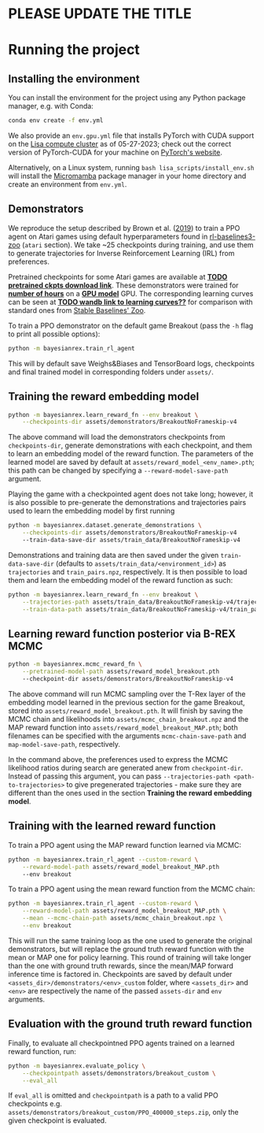 # PLEASE UPDATE THE TITLE

# Running the project

## Installing the environment

You can install the environment for the project using any Python package manager, e.g. with Conda:
```sh
conda env create -f env.yml
```
We also provide an `env.gpu.yml` file that installs PyTorch with CUDA support on the 
[Lisa compute cluster](https://www.surf.nl/en/lisa-compute-cluster-extra-processing-power-for-research) as of 05-27-2023; 
check out the correct version of PyTorch-CUDA for your machine on 
[PyTorch's website](https://pytorch.org/get-started/locally/). 

Alternatively, on a Linux system, running `bash lisa_scripts/install_env.sh` will install the 
[Micromamba](https://mamba.readthedocs.io/en/latest/user_guide/micromamba.html) package manager in your home directory and 
create an environment from `env.yml`.

## Demonstrators
We reproduce the setup described by Brown et al. ([2019](https://arxiv.org/pdf/1904.06387.pdf)) to train a PPO agent on 
Atari games using default hyperparameters found in [rl-baselines3-zoo](https://github.com/DLR-RM/rl-baselines3-zoo/blob/master/hyperparams/ppo.yml) (`atari` section). We take ~25 checkpoints during training, and use them to generate 
trajectories for Inverse Reinforcement Learning (IRL) from preferences.

Pretrained checkpoints for some Atari games are available at **<ins>TODO pretrained ckpts download link</ins>**. These 
demonstrators were trained for **<ins>number of hours</ins>** on a **<ins>GPU model</ins>** GPU. The corresponding learning 
curves can be seen at **<ins>TODO wandb link to learning curves??</ins>** for comparison with standard ones from 
[Stable Baselines' Zoo](https://wandb.ai/openrlbenchmark/sb3). 

To train a PPO demonstrator on the default game Breakout (pass the `-h` flag to print all possible options):
```sh
python -m bayesianrex.train_rl_agent
```
This will by default save Weighs&Biases and TensorBoard logs, checkpoints and final trained model in corresponding folders 
under `assets/`. 

## Training the reward embedding model

```sh
python -m bayesianrex.learn_reward_fn --env breakout \
	--checkpoints-dir assets/demonstrators/BreakoutNoFrameskip-v4
```
The above command will load the demonstrators checkpoints from `checkpoints-dir`, generate demonstrations with each 
checkpoint, and them to learn an embedding model of the reward function. The parameters of the learned model are 
saved by default at `assets/reward_model_<env_name>.pth`; this path can be changed by specifying a 
`--reward-model-save-path` argument.

Playing the game with a checkpointed agent does 
not take long; however, it is also possible to pre-generate the demonstrations and trajectories pairs used to learn the 
embedding model by first running
```sh
python -m bayesianrex.dataset.generate_demonstrations \
	--checkpoints-dir assets/demonstrators/BreakoutNoFrameskip-v4
    --train-data-save-dir assets/train_data/BreakoutNoFrameskip-v4
```
Demonstrations and training data are then saved under the given `train-data-save-dir` (defaults to 
`assets/train_data/<environment_id>`) as `trajectories` and `train_pairs.npz`, respectively. It is then possible to load 
them and learn the embedding model of the reward function as such:
```sh
python -m bayesianrex.learn_reward_fn --env breakout \
	--trajectories-path assets/train_data/BreakoutNoFrameskip-v4/trajectories \
    --train-data-path assets/train_data/BreakoutNoFrameskip-v4/train_pairs.npz
```

## Learning reward function posterior via B-REX MCMC
```sh
python -m bayesianrex.mcmc_reward_fn \
	--pretrained-model-path assets/reward_model_breakout.pth 
    --checkpoint-dir assets/demonstrators/BreakoutNoFrameskip-v4
```
The above command will run MCMC sampling over the T-Rex layer of the embedding model learned in the previous section 
for the game Breakout, stored into `assets/reward_model_breakout.pth`. It will finish by saving the MCMC chain and 
likelihoods into `assets/mcmc_chain_breakout.npz` and the MAP reward function into 
`assets/reward_model_breakout_MAP.pth`; both filenames can be specified with the arguments `mcmc-chain-save-path` and 
`map-model-save-path`, respectively.

In the command above, the preferences used to express the MCMC likelihood ratios during search are generated anew from 
`checkpoint-dir`. Instead of passing this argument, you can pass `--trajectories-path <path-to-trajectories>` to give 
pregenerated trajectories - make sure they are different than the ones used in the section **Training the reward 
embedding model**. 

## Training with the learned reward function
To train  a PPO agent using the MAP reward function learned via MCMC:
```sh
python -m bayesianrex.train_rl_agent --custom-reward \
	--reward-model-path assets/reward_model_breakout_MAP.pth
    --env breakout
```
To train  a PPO agent using the mean reward function from the MCMC chain:
```sh
python -m bayesianrex.train_rl_agent --custom-reward \
	--reward-model-path assets/reward_model_breakout_MAP.pth \
    --mean --mcmc-chain-path assets/mcmc_chain_breakout.npz \
    --env breakout
```
This will run the same training loop as the one used to generate the original demonstrators, but will replace the ground 
truth reward function with the mean or MAP one for policy learning. This round of training will take longer than the one 
with ground truth rewards, since the mean/MAP forward inference time is factored in. Checkpoints are saved by default 
under `<assets_dir>/demonstrators/<env>_custom` folder, where `<assets_dir>` and `<env>` are respectively the name of the 
passed `assets-dir` and `env` arguments. 

## Evaluation with the ground truth reward function
Finally, to evaluate all checkpointned PPO agents trained on a learned reward function, run:
```sh
python -m bayesianrex.evaluate_policy \
	--checkpointpath assets/demonstrators/breakout_custom \
    --eval_all
```
If `eval_all` is omitted and `checkpointpath` is a path to a valid PPO checkpoints e.g. 
`assets/demonstrators/breakout_custom/PPO_400000_steps.zip`, only the given checkpoint is evaluated. 









